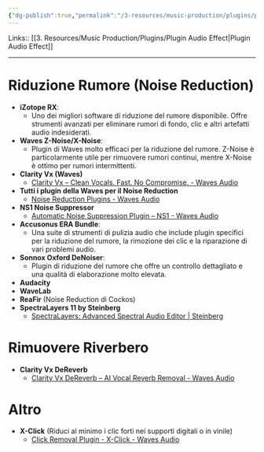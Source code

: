 ```yaml
---
{"dg-publish":true,"permalink":"/3-resources/music-production/plugins/plugin-per-correzione-audio/","tags":["type/note"]}
---
```


Links:: [[3. Resources/Music Production/Plugins/Plugin Audio Effect\|Plugin Audio Effect]]

---

# Riduzione Rumore (Noise Reduction)

- **iZotope RX**:
    - Uno dei migliori software di riduzione del rumore disponibile. Offre strumenti avanzati per eliminare rumori di fondo, clic e altri artefatti audio indesiderati.
- **Waves Z-Noise/X-Noise**:
    - Plugin di Waves molto efficaci per la riduzione del rumore. Z-Noise è particolarmente utile per rimuovere rumori continui, mentre X-Noise è ottimo per rumori intermittenti.
- **Clarity Vx (Waves)**
	- [Clarity Vx – Clean Vocals. Fast. No Compromise. - Waves Audio](https://www.waves.com/plugins/clarity-vx)
- **Tutti i plugin della Waves per il Noise Reduction**
	- [Noise Reduction Plugins - Waves Audio](https://www.waves.com/plugins/noise-reduction-restoration#sort:path~type~order=.default-order~number~asc|views:view=grid-view|paging:currentPage=0|paging:number=18)
- **NS1 Noise Suppressor**
	- [Automatic Noise Suppression Plugin – NS1 - Waves Audio](https://www.waves.com/plugins/ns1-noise-suppressor)
- **Accusonus ERA Bundle**:
    - Una suite di strumenti di pulizia audio che include plugin specifici per la riduzione del rumore, la rimozione dei clic e la riparazione di vari problemi audio.
- **Sonnox Oxford DeNoiser**:
    - Plugin di riduzione del rumore che offre un controllo dettagliato e una qualità di elaborazione molto elevata.
- **Audacity**
- **WaveLab**
- **ReaFir** (Noise Reduction di Cockos)
- **SpectraLayers 11 by Steinberg**
	- [SpectraLayers: Advanced Spectral Audio Editor | Steinberg](https://www.steinberg.net/spectralayers/)



# Rimuovere Riverbero

- **Clarity Vx DeReverb**
	- [Clarity Vx DeReverb – AI Vocal Reverb Removal - Waves Audio](https://www.waves.com/plugins/clarity-vx-dereverb)


# Altro

- **X-Click** (Riduci al minimo i clic forti nei supporti digitali o in vinile)
	- [Click Removal Plugin - X-Click - Waves Audio](https://www.waves.com/plugins/x-click)

